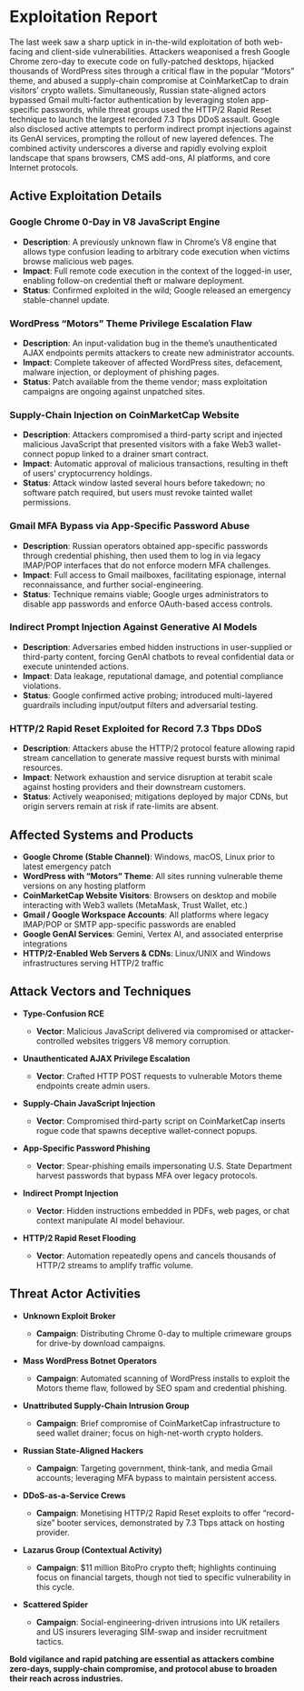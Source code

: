 # Exploitation Report

The last week saw a sharp uptick in in-the-wild exploitation of both web-facing and client-side vulnerabilities. Attackers weaponised a fresh Google Chrome zero-day to execute code on fully-patched desktops, hijacked thousands of WordPress sites through a critical flaw in the popular “Motors” theme, and abused a supply-chain compromise at CoinMarketCap to drain visitors’ crypto wallets. Simultaneously, Russian state-aligned actors bypassed Gmail multi-factor authentication by leveraging stolen app-specific passwords, while threat groups used the HTTP/2 Rapid Reset technique to launch the largest recorded 7.3 Tbps DDoS assault. Google also disclosed active attempts to perform indirect prompt injections against its GenAI services, prompting the rollout of new layered defences. The combined activity underscores a diverse and rapidly evolving exploit landscape that spans browsers, CMS add-ons, AI platforms, and core Internet protocols.

## Active Exploitation Details

### Google Chrome 0-Day in V8 JavaScript Engine
- **Description**: A previously unknown flaw in Chrome’s V8 engine that allows type confusion leading to arbitrary code execution when victims browse malicious web pages.  
- **Impact**: Full remote code execution in the context of the logged-in user, enabling follow-on credential theft or malware deployment.  
- **Status**: Confirmed exploited in the wild; Google released an emergency stable-channel update.  

### WordPress “Motors” Theme Privilege Escalation Flaw
- **Description**: An input-validation bug in the theme’s unauthenticated AJAX endpoints permits attackers to create new administrator accounts.  
- **Impact**: Complete takeover of affected WordPress sites, defacement, malware injection, or deployment of phishing pages.  
- **Status**: Patch available from the theme vendor; mass exploitation campaigns are ongoing against unpatched sites.  

### Supply-Chain Injection on CoinMarketCap Website
- **Description**: Attackers compromised a third-party script and injected malicious JavaScript that presented visitors with a fake Web3 wallet-connect popup linked to a drainer smart contract.  
- **Impact**: Automatic approval of malicious transactions, resulting in theft of users’ cryptocurrency holdings.  
- **Status**: Attack window lasted several hours before takedown; no software patch required, but users must revoke tainted wallet permissions.  

### Gmail MFA Bypass via App-Specific Password Abuse
- **Description**: Russian operators obtained app-specific passwords through credential phishing, then used them to log in via legacy IMAP/POP interfaces that do not enforce modern MFA challenges.  
- **Impact**: Full access to Gmail mailboxes, facilitating espionage, internal reconnaissance, and further social-engineering.  
- **Status**: Technique remains viable; Google urges administrators to disable app passwords and enforce OAuth-based access controls.  

### Indirect Prompt Injection Against Generative AI Models
- **Description**: Adversaries embed hidden instructions in user-supplied or third-party content, forcing GenAI chatbots to reveal confidential data or execute unintended actions.  
- **Impact**: Data leakage, reputational damage, and potential compliance violations.  
- **Status**: Google confirmed active probing; introduced multi-layered guardrails including input/output filters and adversarial testing.  

### HTTP/2 Rapid Reset Exploited for Record 7.3 Tbps DDoS
- **Description**: Attackers abuse the HTTP/2 protocol feature allowing rapid stream cancellation to generate massive request bursts with minimal resources.  
- **Impact**: Network exhaustion and service disruption at terabit scale against hosting providers and their downstream customers.  
- **Status**: Actively weaponised; mitigations deployed by major CDNs, but origin servers remain at risk if rate-limits are absent.  

## Affected Systems and Products

- **Google Chrome (Stable Channel)**: Windows, macOS, Linux prior to latest emergency patch  
- **WordPress with “Motors” Theme**: All sites running vulnerable theme versions on any hosting platform  
- **CoinMarketCap Website Visitors**: Browsers on desktop and mobile interacting with Web3 wallets (MetaMask, Trust Wallet, etc.)  
- **Gmail / Google Workspace Accounts**: All platforms where legacy IMAP/POP or SMTP app-specific passwords are enabled  
- **Google GenAI Services**: Gemini, Vertex AI, and associated enterprise integrations  
- **HTTP/2-Enabled Web Servers & CDNs**: Linux/UNIX and Windows infrastructures serving HTTP/2 traffic  

## Attack Vectors and Techniques

- **Type-Confusion RCE**  
  - **Vector**: Malicious JavaScript delivered via compromised or attacker-controlled websites triggers V8 memory corruption.  

- **Unauthenticated AJAX Privilege Escalation**  
  - **Vector**: Crafted HTTP POST requests to vulnerable Motors theme endpoints create admin users.  

- **Supply-Chain JavaScript Injection**  
  - **Vector**: Compromised third-party script on CoinMarketCap inserts rogue code that spawns deceptive wallet-connect popups.  

- **App-Specific Password Phishing**  
  - **Vector**: Spear-phishing emails impersonating U.S. State Department harvest passwords that bypass MFA over legacy protocols.  

- **Indirect Prompt Injection**  
  - **Vector**: Hidden instructions embedded in PDFs, web pages, or chat context manipulate AI model behaviour.  

- **HTTP/2 Rapid Reset Flooding**  
  - **Vector**: Automation repeatedly opens and cancels thousands of HTTP/2 streams to amplify traffic volume.  

## Threat Actor Activities

- **Unknown Exploit Broker**  
  - **Campaign**: Distributing Chrome 0-day to multiple crimeware groups for drive-by download campaigns.  

- **Mass WordPress Botnet Operators**  
  - **Campaign**: Automated scanning of WordPress installs to exploit the Motors theme flaw, followed by SEO spam and credential phishing.  

- **Unattributed Supply-Chain Intrusion Group**  
  - **Campaign**: Brief compromise of CoinMarketCap infrastructure to seed wallet drainer; focus on high-net-worth crypto holders.  

- **Russian State-Aligned Hackers**  
  - **Campaign**: Targeting government, think-tank, and media Gmail accounts; leveraging MFA bypass to maintain persistent access.  

- **DDoS-as-a-Service Crews**  
  - **Campaign**: Monetising HTTP/2 Rapid Reset exploits to offer “record-size” booter services, demonstrated by 7.3 Tbps attack on hosting provider.  

- **Lazarus Group (Contextual Activity)**  
  - **Campaign**: $11 million BitoPro crypto theft; highlights continuing focus on financial targets, though not tied to specific vulnerability in this cycle.  

- **Scattered Spider**  
  - **Campaign**: Social-engineering-driven intrusions into UK retailers and US insurers leveraging SIM-swap and insider recruitment tactics.  

**Bold vigilance and rapid patching are essential as attackers combine zero-days, supply-chain compromise, and protocol abuse to broaden their reach across industries.**